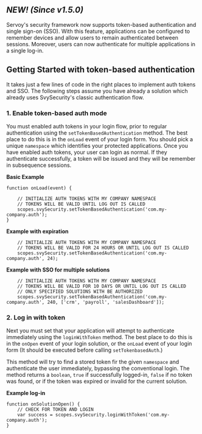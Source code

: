 ## _**NEW!** (Since v1.5.0)_

Servoy's security framework now supports token-based authentication and single sign-on (SSO). With this feature, applications can be configured to remember devices and allow users to remain authenticated between sessions. Moreover, users can now authenticate for multiple applications in a single log-in.

## Getting Started with token-based authentication
It takes just a few lines of code in the right places to implement auth tokens and SSO. The following steps assume you have already a solution which already uses SvySecurity's classic authentication flow.

### 1. Enable token-based auth mode
You must enabled auth tokens in your login flow, prior to regular authentication using the `setTokenBasedAuthentication` method. The best place to do this is in the `onLoad` event of your login form. You should pick a unique `namespace` which identifies your protected applications. Once you have enabled auth tokens, your user can login as normal. If they authenticate successfully, a token will be issued and they will be remember in subsequence sessions.

**Basic Example**
```
function onLoad(event) {
	
	// INITIALIZE AUTH TOKENS WITH MY COMPANY NAMESPACE
	// TOKENS WILL BE VALID UNTIL LOG OUT IS CALLED
	scopes.svySecurity.setTokenBasedAuthentication('com.my-company.auth');
}
```

**Example with expiration**
```
	// INITIALIZE AUTH TOKENS WITH MY COMPANY NAMESPACE
	// TOKENS WILL BE VALID FOR 24 HOURS OR UNTIL LOG OUT IS CALLED
	scopes.svySecurity.setTokenBasedAuthentication('com.my-company.auth', 24);
```

**Example with SSO for multiple solutions**
```
	// INITIALIZE AUTH TOKENS WITH MY COMPANY NAMESPACE
	// TOKENS WILL BE VALID FOR 10 DAYS OR UNTIL LOG OUT IS CALLED
	// ONLY SPECIFIED SOLUTIONS WITH BE AUTHORIZED
	scopes.svySecurity.setTokenBasedAuthentication('com.my-company.auth', 240, ['crm', 'payroll', 'salesDashboard']);
```

### 2. Log in with token
Next you must set that your application will attempt to authenticate immediately using the `loginWithToken` method. The best place to do this is in the `onOpen` event of your login solution, or the `onLoad` event of your login form (It should be executed before calling `setTokenbasedAuth`.) 

This method will try to find a stored token fir the given `namespace` and authenticate the user immediately, bypassing the conventional login. The method returns a `boolean`, `true` if successfully logged-in, `false` if no token was found, or if the token was expired or invalid for the current solution.

**Example log-in**
```
function onSolutionOpen() {
	// CHECK FOR TOKEN AND LOGIN
	var success = scopes.svySecurity.loginWithToken('com.my-company.auth');
}
```


